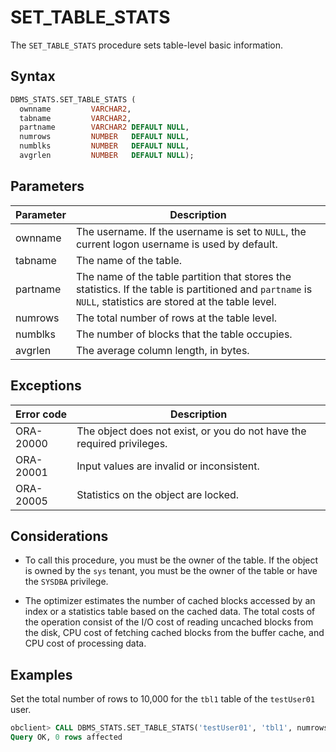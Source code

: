 # SET_TABLE_STATS

The `SET_TABLE_STATS` procedure sets table-level basic information.

## Syntax

```sql
DBMS_STATS.SET_TABLE_STATS (
  ownname         VARCHAR2,
  tabname         VARCHAR2,
  partname        VARCHAR2 DEFAULT NULL,
  numrows         NUMBER   DEFAULT NULL,
  numblks         NUMBER   DEFAULT NULL,
  avgrlen         NUMBER   DEFAULT NULL);
```



## Parameters

| Parameter | Description                                                                                                                                                  |
|-----------|--------------------------------------------------------------------------------------------------------------------------------------------------------------|
| ownname   | The username. If the username is set to `NULL`, the current logon username is used by default.                                                               |
| tabname   | The name of the table.                                                                                                                                       |
| partname  | The name of the table partition that stores the statistics.  If the table is partitioned and `partname` is `NULL`, statistics are stored at the table level. |
| numrows   | The total number of rows at the table level.                                                                                                                 |
| numblks   | The number of blocks that the table occupies.                                                                                                                |
| avgrlen   | The average column length, in bytes.                                                                                                                         |



## Exceptions

| Error code | Description                                                            |
|------------|------------------------------------------------------------------------|
| ORA-20000  | The object does not exist, or you do not have the required privileges. |
| ORA-20001  | Input values are invalid or inconsistent.                              |
| ORA-20005  | Statistics on the object are locked.                                   |



## Considerations

* To call this procedure, you must be the owner of the table. If the object is owned by the `sys` tenant, you must be the owner of the table or have the `SYSDBA` privilege.

* The optimizer estimates the number of cached blocks accessed by an index or a statistics table based on the cached data. The total costs of the operation consist of the I/O cost of reading uncached blocks from the disk, CPU cost of fetching cached blocks from the buffer cache, and CPU cost of processing data.


## Examples

Set the total number of rows to 10,000 for the `tbl1` table of the `testUser01` user.

```sql
obclient> CALL DBMS_STATS.SET_TABLE_STATS('testUser01', 'tbl1', numrows=>10000);
Query OK, 0 rows affected
```
